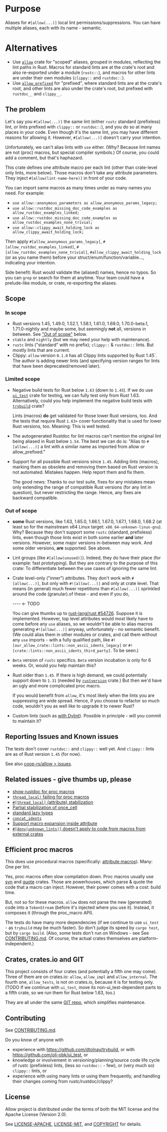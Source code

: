 <!-- Maintainers: Keep the following section in sync with README.md. -->
# Purpose

Aliases for `#[allow(...)]` local lint permissions/suppressions. You can have multiple aliases, each
with its name - semantic.

<!-- Maintainers: The following is different to  README.md: instead of # Use -->
# Alternatives
- Use [`allow`](https://crates.io/crates/allow) crate for "scoped" aliases, grouped in modules,
  reflecting the lint paths in Rust. Macros for standard lints are at the crate's root and also
  re-exported under a module (`rustc::`), and macros for other lints are under their own modules
  (`clippy::` and `rustdoc::`).
- Use [`allow_prefixed`](https://crates.io/crates/allow_prefixed) for "prefixed", where standard
  lints are at the crate's root, and other lints are also under the crate's root, but prefixed with
  `rustdoc__` and `clippy__`.

<!-- Maintainers: Keep the rest in sync with README.md. -->
## The problem

Let's say you `#[allow(...)]` the same lint (either `rustc` standard (prefixless) lint, or lints
prefixed with `clippy::` or `rustdoc::`), and you do so at many places in your code. Even though
it's the same lint, you may have different reasons for allowing it. However, `#[allow(...)]` doesn't
carry your intention.

Unfortunately, we can't alias lints with `use` either. (Why? Because lint names are not (proc)
macros, but special compiler symbols.) Of course, you could add a comment, but that's haphazard.

This crate defines one attribute macro per each lint (other than crate-level only lints, more
below). Those macros don't take any attribute parameters. They inject `#[allow(lint-name-here)]` in
front of your code.

You can import same macros as many times under as many names you need. For example:

- `use allow::anonymous_parameters as allow_anonymous_params_legacy;`
- `use allow::rustdoc_missing_doc_code_examples as allow_rustdoc_examples_linked;`
- `use allow::rustdoc_missing_doc_code_examples as allow_rustdoc_examples_none_trivial;`
- `use allow::clippy_await_holding_lock as allow_clippy_await_holding_lock;`

Then apply `#[allow_anonymous_params_legacy]`, `#[allow_rustdoc_examples_linked]`,
`#[allow_rustdoc_examples_none_trivial]`, `#allow_clippy_await_holding_lock` (or as you name them)
before your struct/enum/function/variable..., indicating your intention.

Side benefit: Rust would validate the (aliased) names, hence no typos. So you can `grep` or search
for them at anytime. Your team could have a prelude-like module, or crate, re-exporting the aliases.

## Scope

### In scope

- Rust versions 1.45, 1.49.0, 1.52.1, 1.58.1, 1.61.0, 1.69.0, 1.70.0-beta.1, 1.71.0-nightly and
  maybe some, but seemingly **not** all, versions in between. See ["Out of scope"](#out-of-scope)
  below.
- `stable` and `nightly` (but we may need your help with maintenance).
- `rustc` lints ("standard" with no prefix); `clippy::` & `rustdoc::` lints. But mostly lints that
  are current.
- Clippy: `allow` version `0.1.0` has all Clippy lints supported by Rust 1.45`. The author is adding
  newer lints (and specifying version ranges for lints that have been deprecated/removed later).

### Limited scope

- Negative build tests for Rust below `1.63` (down to `1.45`). If we do use
[`ui_test`](https://github.com/oli-obk/ui_test) crate for testing, we can fully test only from Rust
1.63. Alternatively, could you help implement the negative build tests with
[`trybuild`](https://github.com/dtolnay/trybuild) crate?
  
  Lints (macros) **do** get validated for those lower Rust versions, too. And the tests that require
  Rust `1.63+` cover functionality that is used for lower Rust versions, too. Meaning: This is well
  tested.
- The autogenerated Rustdoc for lint macros can't mention the original lint being aliased in Rust
  below `1.54`. The best we can do is: "Alias to `#[allow(...)]` a lint with a similar name as
  imported from allow or allow_prefixed."
- Support for all possible Rust versions since `1.45`. Adding lints (macros), marking them as
  obsolete and removing them based on Rust version is not automated. Mistakes happen. Help report
  them and fix them.

  The good news: Thanks to our test suite, fixes for any mistakes mean only extending the range of
  compatible Rust versions (for any lint in question), but never restricting the range. Hence, any
  fixes are backward compatible.

### Out of scope

- **some** Rust versions, like 1.63, 1.65.0, 1.66.1, 1.67.0, 1.67.1, 1.68.0, 1.68.2 (at least so for
  the mainstream x64 Linux target: `x86_64-unknown-linux-gnu`). Why? Because they don't support some
  `rustc` (standard, prefixless) lints, even though those lints exist in both some earlier **and**
  later versions. However, some major versions in-between may work. And some older versions, **are**
  supported. See above.
- Lint groups (like `#[allow(unused)]`). Indeed, they do have their place (for example: fast
  prototyping). But they are contrary to the purpose of this crate: To differentiate between the use
  cases of ignoring the same lint.
- Crate level-only ("inner") attributes. They don't work with `#[allow(...)]`, but only with
  `#![allow(...)]` and only at crate level. That means (in general) much fewer repetitions than
  `#[allow(...)]` sprinkled around the code (granular).of these - and even if you do, 

  ---- <- TODO

  You can give thumbs up to [rust-lang/rust #54726](https://github.com/rust-lang/rust/issues/54726).
  Suppose it is implemented. However, top level attributes would most likely have to come before any
  `use` aliases, so we wouldn't be able to alias macros generating `#![allow(...)]` anyway,
  unfortunately - no semantic benefit. (We could alias them in other modules or crates, and call
  them without any `use` imports - with a fully qualified path, like
  `#![our_allow_crate::lints::non_ascii_idents_legacy]` or
  `#![crate::lints::non_ascii_idents_third_party]`. To be seen.)
- `Beta` version of `rustc` specifics. `Beta` version incubation is only for 6 weeks. Or, would you
  help maintain this?
- Rust older than `1.45`. If there is high demand, we could potentially support down to `1.31`
  (needed by [`rustversion`](https://crates.io/crates/rustversion) crate.) But then we'd have an
  ugly and more complicated proc macro.
  
  If you would benefit from `allow`, it's most likely when the lints you are suppressing are wide
  spread. Hence, if you choose to refactor so much code, wouldn't you as well like to upgrade it to
  newer Rust?
- Custom lints (such as [with
Dylint](https://blog.trailofbits.com/2021/11/09/write-rust-lints-without-forking-clippy/)). Possible
in principle - will you commit to maintain it?

## Reporting Issues and Known issues

The tests don't cover `rustdoc::` and `clippy::` well yet. And `clippy::` lints are as of Rust
version `1.45` (for now).

See also [coop-rs/allow > issues](https://github.com/coop-rs/allow/issues).

## Related issues - give thumbs up, please

- [show rustdoc for proc macros](https://github.com/rust-lang/rust-analyzer/issues/14772)
- [`thread_local!` failing for proc macros](https://github.com/rust-lang/rust/issues/66003)
- [`#[thread_local]` (attribute) stabilization](https://github.com/rust-lang/rust/issues/29594)
- [Partial stabilization of once_cell](https://github.com/rust-lang/rust/pull/105587)
- [standard lazy types](https://github.com/rust-lang/rfcs/pull/2788)
- [`concat_idents`](https://github.com/rust-lang/rust/issues/29599)
- [Support macro expansion inside attribute](https://github.com/rust-lang/rust-analyzer/issues/8092)
- [`#[deny(unknown_lints)]` doesn't apply to code from macros from external
  crates](https://github.com/rust-lang/rust/issues/109881)

## Efficient proc macros

This does use procedural macros (specifically: [attribute
macros](https://doc.rust-lang.org/nightly/book/ch19-06-macros.html#attribute-like-macros)). Many:
One per lint.

Yes, proc macros often slow compilation down. Proc macros usually use
[syn](https://crates.io/crates/syn) and [quote](https://crates.io/crates/syn) crates. Those are
powerhouses, which parse & quote the code that a macro can inject. However, their power comes with a
cost: build time.

But, not so for these macros. `allow` does not parse the new (generated) code into a `TokenStream`
(before it's injected where you use it). Instead, it composes it (through the proc_macro API).

The tests do have many more dependencies (if we continue to use `ui_test` - as `trybuild` may be
much faster). So don't judge its speed by `cargo test`, but by `cargo build`. (Also, some tests
don't run on Windows - see See [CONTRIBUTING.md](CONTRIBUTING.md#testing). Of course, the actual
crates themselves are platform-independent.)

## Crates, crates.io and GIT

This project consists of four crates (and potentially a fifth one may come). Three of them are on
crates.io: `allow`, `allow_impl` and `allow_internal`. The fourth one, `allow_tests`, is not on
crates.io, because it is for testing only. (TODO If we continue with `ui_test`, move its
non-ui_test-dependent parts to a fifth crate, so we run them for Rust below 1.63, too.)

They are all under the same [GIT repo](https://github.com/coop-rs/allow), which simplifies
maintenance.

## Contributing

See [CONTRIBUTING.md](CONTRIBUTING.md).

Do you know of anyone with
- experience with https://github.com/dtolnay/trybuild, or with https://github.com/oli-obk/ui_test,
  or
- knowledge or involvement in versioning/planning/source code life cycle of rustc (prefixless)
  lints, (less so `rustdoc::` - few), or (very much so) `clippy::` lints, or
- experience with using many lints or using them frequently, and handling their changes coming from
  rustc/rustdoc/clippy?

## License

Allow project is distributed under the terms of both the MIT license and the Apache License (Version
2.0).

See [LICENSE-APACHE](LICENSE-APACHE), [LICENSE-MIT](LICENSE-MIT), and [COPYRIGHT](COPYRIGHT) for
details.
